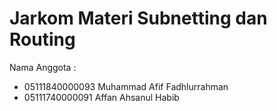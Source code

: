 # Jarkom Materi Subnetting dan Routing

Nama Anggota :
- 05111840000093 Muhammad Afif Fadhlurrahman
- 05111740000091 Affan Ahsanul Habib
